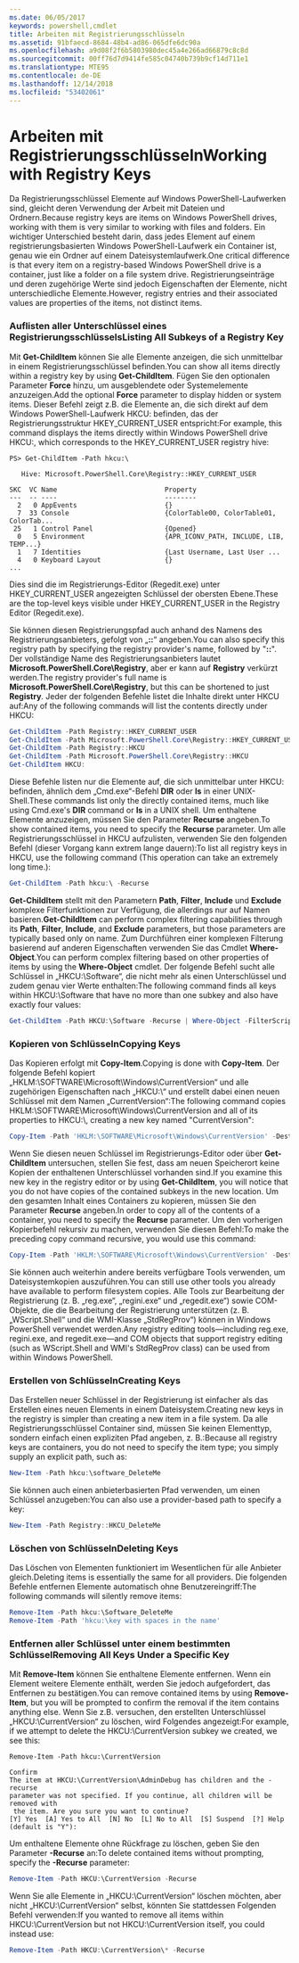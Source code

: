 ```yaml
---
ms.date: 06/05/2017
keywords: powershell,cmdlet
title: Arbeiten mit Registrierungsschlüsseln
ms.assetid: 91bfaecd-8684-48b4-ad86-065dfe6dc90a
ms.openlocfilehash: a9d08f2f6b5803980dec45a4e266ad66879c8c8d
ms.sourcegitcommit: 00ff76d7d9414fe585c04740b739b9cf14d711e1
ms.translationtype: MTE95
ms.contentlocale: de-DE
ms.lasthandoff: 12/14/2018
ms.locfileid: "53402061"
---
```

# <a name="working-with-registry-keys"></a><span data-ttu-id="6d7b5-103">Arbeiten mit Registrierungsschlüsseln</span><span class="sxs-lookup"><span data-stu-id="6d7b5-103">Working with Registry Keys</span></span>

<span data-ttu-id="6d7b5-104">Da Registrierungsschlüssel Elemente auf Windows PowerShell-Laufwerken sind, gleicht deren Verwendung der Arbeit mit Dateien und Ordnern.</span><span class="sxs-lookup"><span data-stu-id="6d7b5-104">Because registry keys are items on Windows PowerShell drives, working with them is very similar to working with files and folders.</span></span> <span data-ttu-id="6d7b5-105">Ein wichtiger Unterschied besteht darin, dass jedes Element auf einem registrierungsbasierten Windows PowerShell-Laufwerk ein Container ist, genau wie ein Ordner auf einem Dateisystemlaufwerk.</span><span class="sxs-lookup"><span data-stu-id="6d7b5-105">One critical difference is that every item on a registry-based Windows PowerShell drive is a container, just like a folder on a file system drive.</span></span> <span data-ttu-id="6d7b5-106">Registrierungseinträge und deren zugehörige Werte sind jedoch Eigenschaften der Elemente, nicht unterschiedliche Elemente.</span><span class="sxs-lookup"><span data-stu-id="6d7b5-106">However, registry entries and their associated values are properties of the items, not distinct items.</span></span>

### <a name="listing-all-subkeys-of-a-registry-key"></a><span data-ttu-id="6d7b5-107">Auflisten aller Unterschlüssel eines Registrierungsschlüssels</span><span class="sxs-lookup"><span data-stu-id="6d7b5-107">Listing All Subkeys of a Registry Key</span></span>

<span data-ttu-id="6d7b5-108">Mit **Get-ChildItem** können Sie alle Elemente anzeigen, die sich unmittelbar in einem Registrierungsschlüssel befinden.</span><span class="sxs-lookup"><span data-stu-id="6d7b5-108">You can show all items directly within a registry key by using **Get-ChildItem**.</span></span> <span data-ttu-id="6d7b5-109">Fügen Sie den optionalen Parameter **Force** hinzu, um ausgeblendete oder Systemelemente anzuzeigen.</span><span class="sxs-lookup"><span data-stu-id="6d7b5-109">Add the optional **Force** parameter to display hidden or system items.</span></span> <span data-ttu-id="6d7b5-110">Dieser Befehl zeigt z.B. die Elemente an, die sich direkt auf dem Windows PowerShell-Laufwerk HKCU: befinden, das der Registrierungsstruktur HKEY_CURRENT_USER entspricht:</span><span class="sxs-lookup"><span data-stu-id="6d7b5-110">For example, this command displays the items directly within Windows PowerShell drive HKCU:, which corresponds to the HKEY_CURRENT_USER registry hive:</span></span>

```
PS> Get-ChildItem -Path hkcu:\

   Hive: Microsoft.PowerShell.Core\Registry::HKEY_CURRENT_USER

SKC  VC Name                           Property
---  -- ----                           --------
  2   0 AppEvents                      {}
  7  33 Console                        {ColorTable00, ColorTable01, ColorTab...
 25   1 Control Panel                  {Opened}
  0   5 Environment                    {APR_ICONV_PATH, INCLUDE, LIB, TEMP...}
  1   7 Identities                     {Last Username, Last User ...
  4   0 Keyboard Layout                {}
...
```

<span data-ttu-id="6d7b5-111">Dies sind die im Registrierungs-Editor (Regedit.exe) unter HKEY_CURRENT_USER angezeigten Schlüssel der obersten Ebene.</span><span class="sxs-lookup"><span data-stu-id="6d7b5-111">These are the top-level keys visible under HKEY_CURRENT_USER in the Registry Editor (Regedit.exe).</span></span>

<span data-ttu-id="6d7b5-112">Sie können diesen Registrierungspfad auch anhand des Namens des Registrierungsanbieters, gefolgt von „**::**“ angeben.</span><span class="sxs-lookup"><span data-stu-id="6d7b5-112">You can also specify this registry path by specifying the registry provider's name, followed by "**::**".</span></span> <span data-ttu-id="6d7b5-113">Der vollständige Name des Registrierungsanbieters lautet **Microsoft.PowerShell.Core\\Registry**, aber er kann auf **Registry** verkürzt werden.</span><span class="sxs-lookup"><span data-stu-id="6d7b5-113">The registry provider's full name is **Microsoft.PowerShell.Core\\Registry**, but this can be shortened to just **Registry**.</span></span> <span data-ttu-id="6d7b5-114">Jeder der folgenden Befehle listet die Inhalte direkt unter HKCU auf:</span><span class="sxs-lookup"><span data-stu-id="6d7b5-114">Any of the following commands will list the contents directly under HKCU:</span></span>

```powershell
Get-ChildItem -Path Registry::HKEY_CURRENT_USER
Get-ChildItem -Path Microsoft.PowerShell.Core\Registry::HKEY_CURRENT_USER
Get-ChildItem -Path Registry::HKCU
Get-ChildItem -Path Microsoft.PowerShell.Core\Registry::HKCU
Get-ChildItem HKCU:
```

<span data-ttu-id="6d7b5-115">Diese Befehle listen nur die Elemente auf, die sich unmittelbar unter HKCU: befinden, ähnlich dem „Cmd.exe“-Befehl **DIR** oder **ls** in einer UNIX-Shell.</span><span class="sxs-lookup"><span data-stu-id="6d7b5-115">These commands list only the directly contained items, much like using Cmd.exe's **DIR** command or **ls** in a UNIX shell.</span></span> <span data-ttu-id="6d7b5-116">Um enthaltene Elemente anzuzeigen, müssen Sie den Parameter **Recurse** angeben.</span><span class="sxs-lookup"><span data-stu-id="6d7b5-116">To show contained items, you need to specify the **Recurse** parameter.</span></span> <span data-ttu-id="6d7b5-117">Um alle Registrierungsschlüssel in HKCU aufzulisten, verwenden Sie den folgenden Befehl (dieser Vorgang kann extrem lange dauern):</span><span class="sxs-lookup"><span data-stu-id="6d7b5-117">To list all registry keys in HKCU, use the following command (This operation can take an extremely long time.):</span></span>

```powershell
Get-ChildItem -Path hkcu:\ -Recurse
```

<span data-ttu-id="6d7b5-118">**Get-ChildItem** stellt mit den Parametern **Path**, **Filter**, **Include** und **Exclude** komplexe Filterfunktionen zur Verfügung, die allerdings nur auf Namen basieren.</span><span class="sxs-lookup"><span data-stu-id="6d7b5-118">**Get-ChildItem** can perform complex filtering capabilities through its **Path**, **Filter**, **Include**, and **Exclude** parameters, but those parameters are typically based only on name.</span></span> <span data-ttu-id="6d7b5-119">Zum Durchführen einer komplexen Filterung basierend auf anderen Eigenschaften verwenden Sie das Cmdlet **Where-Object**.</span><span class="sxs-lookup"><span data-stu-id="6d7b5-119">You can perform complex filtering based on other properties of items by using the **Where-Object** cmdlet.</span></span> <span data-ttu-id="6d7b5-120">Der folgende Befehl sucht alle Schlüssel in „HKCU:\\Software“, die nicht mehr als einen Unterschlüssel und zudem genau vier Werte enthalten:</span><span class="sxs-lookup"><span data-stu-id="6d7b5-120">The following command finds all keys within HKCU:\\Software that have no more than one subkey and also have exactly four values:</span></span>

```powershell
Get-ChildItem -Path HKCU:\Software -Recurse | Where-Object -FilterScript {($_.SubKeyCount -le 1) -and ($_.ValueCount -eq 4) }
```

### <a name="copying-keys"></a><span data-ttu-id="6d7b5-121">Kopieren von Schlüsseln</span><span class="sxs-lookup"><span data-stu-id="6d7b5-121">Copying Keys</span></span>

<span data-ttu-id="6d7b5-122">Das Kopieren erfolgt mit **Copy-Item**.</span><span class="sxs-lookup"><span data-stu-id="6d7b5-122">Copying is done with **Copy-Item**.</span></span> <span data-ttu-id="6d7b5-123">Der folgende Befehl kopiert „HKLM:\\SOFTWARE\\Microsoft\\Windows\\CurrentVersion“ und alle zugehörigen Eigenschaften nach „HKCU:\\“ und erstellt dabei einen neuen Schlüssel mit dem Namen „CurrentVersion“:</span><span class="sxs-lookup"><span data-stu-id="6d7b5-123">The following command copies HKLM:\\SOFTWARE\\Microsoft\\Windows\\CurrentVersion and all of its properties to HKCU:\\, creating a new key named "CurrentVersion":</span></span>

```powershell
Copy-Item -Path 'HKLM:\SOFTWARE\Microsoft\Windows\CurrentVersion' -Destination hkcu:
```

<span data-ttu-id="6d7b5-124">Wenn Sie diesen neuen Schlüssel im Registrierungs-Editor oder über **Get-ChildItem** untersuchen, stellen Sie fest, dass am neuen Speicherort keine Kopien der enthaltenen Unterschlüssel vorhanden sind.</span><span class="sxs-lookup"><span data-stu-id="6d7b5-124">If you examine this new key in the registry editor or by using **Get-ChildItem**, you will notice that you do not have copies of the contained subkeys in the new location.</span></span> <span data-ttu-id="6d7b5-125">Um den gesamten Inhalt eines Containers zu kopieren, müssen Sie den Parameter **Recurse** angeben.</span><span class="sxs-lookup"><span data-stu-id="6d7b5-125">In order to copy all of the contents of a container, you need to specify the **Recurse** parameter.</span></span> <span data-ttu-id="6d7b5-126">Um den vorherigen Kopierbefehl rekursiv zu machen, verwenden Sie diesen Befehl:</span><span class="sxs-lookup"><span data-stu-id="6d7b5-126">To make the preceding copy command recursive, you would use this command:</span></span>

```powershell
Copy-Item -Path 'HKLM:\SOFTWARE\Microsoft\Windows\CurrentVersion' -Destination hkcu: -Recurse
```

<span data-ttu-id="6d7b5-127">Sie können auch weiterhin andere bereits verfügbare Tools verwenden, um Dateisystemkopien auszuführen.</span><span class="sxs-lookup"><span data-stu-id="6d7b5-127">You can still use other tools you already have available to perform filesystem copies.</span></span> <span data-ttu-id="6d7b5-128">Alle Tools zur Bearbeitung der Registrierung (z. B. „reg.exe“, „regini.exe“ und „regedit.exe“) sowie COM-Objekte, die die Bearbeitung der Registrierung unterstützen (z. B. „WScript.Shell“ und die WMI-Klasse „StdRegProv“) können in Windows PowerShell verwendet werden.</span><span class="sxs-lookup"><span data-stu-id="6d7b5-128">Any registry editing tools—including reg.exe, regini.exe, and regedit.exe—and COM objects that support registry editing (such as WScript.Shell and WMI's StdRegProv class) can be used from within Windows PowerShell.</span></span>

### <a name="creating-keys"></a><span data-ttu-id="6d7b5-129">Erstellen von Schlüsseln</span><span class="sxs-lookup"><span data-stu-id="6d7b5-129">Creating Keys</span></span>

<span data-ttu-id="6d7b5-130">Das Erstellen neuer Schlüssel in der Registrierung ist einfacher als das Erstellen eines neuen Elements in einem Dateisystem.</span><span class="sxs-lookup"><span data-stu-id="6d7b5-130">Creating new keys in the registry is simpler than creating a new item in a file system.</span></span> <span data-ttu-id="6d7b5-131">Da alle Registrierungsschlüssel Container sind, müssen Sie keinen Elementtyp, sondern einfach einen expliziten Pfad angeben, z. B.:</span><span class="sxs-lookup"><span data-stu-id="6d7b5-131">Because all registry keys are containers, you do not need to specify the item type; you simply supply an explicit path, such as:</span></span>

```powershell
New-Item -Path hkcu:\software_DeleteMe
```

<span data-ttu-id="6d7b5-132">Sie können auch einen anbieterbasierten Pfad verwenden, um einen Schlüssel anzugeben:</span><span class="sxs-lookup"><span data-stu-id="6d7b5-132">You can also use a provider-based path to specify a key:</span></span>

```powershell
New-Item -Path Registry::HKCU_DeleteMe
```

### <a name="deleting-keys"></a><span data-ttu-id="6d7b5-133">Löschen von Schlüsseln</span><span class="sxs-lookup"><span data-stu-id="6d7b5-133">Deleting Keys</span></span>

<span data-ttu-id="6d7b5-134">Das Löschen von Elementen funktioniert im Wesentlichen für alle Anbieter gleich.</span><span class="sxs-lookup"><span data-stu-id="6d7b5-134">Deleting items is essentially the same for all providers.</span></span> <span data-ttu-id="6d7b5-135">Die folgenden Befehle entfernen Elemente automatisch ohne Benutzereingriff:</span><span class="sxs-lookup"><span data-stu-id="6d7b5-135">The following commands will silently remove items:</span></span>

```powershell
Remove-Item -Path hkcu:\Software_DeleteMe
Remove-Item -Path 'hkcu:\key with spaces in the name'
```

### <a name="removing-all-keys-under-a-specific-key"></a><span data-ttu-id="6d7b5-136">Entfernen aller Schlüssel unter einem bestimmten Schlüssel</span><span class="sxs-lookup"><span data-stu-id="6d7b5-136">Removing All Keys Under a Specific Key</span></span>

<span data-ttu-id="6d7b5-137">Mit **Remove-Item** können Sie enthaltene Elemente entfernen. Wenn ein Element weitere Elemente enthält, werden Sie jedoch aufgefordert, das Entfernen zu bestätigen.</span><span class="sxs-lookup"><span data-stu-id="6d7b5-137">You can remove contained items by using **Remove-Item**, but you will be prompted to confirm the removal if the item contains anything else.</span></span> <span data-ttu-id="6d7b5-138">Wenn Sie z.B. versuchen, den erstellten Unterschlüssel „HKCU:\\CurrentVersion“ zu löschen, wird Folgendes angezeigt:</span><span class="sxs-lookup"><span data-stu-id="6d7b5-138">For example, if we attempt to delete the HKCU:\\CurrentVersion subkey we created, we see this:</span></span>

```
Remove-Item -Path hkcu:\CurrentVersion

Confirm
The item at HKCU:\CurrentVersion\AdminDebug has children and the -recurse
parameter was not specified. If you continue, all children will be removed with
 the item. Are you sure you want to continue?
[Y] Yes  [A] Yes to All  [N] No  [L] No to All  [S] Suspend  [?] Help
(default is "Y"):
```

<span data-ttu-id="6d7b5-139">Um enthaltene Elemente ohne Rückfrage zu löschen, geben Sie den Parameter **-Recurse** an:</span><span class="sxs-lookup"><span data-stu-id="6d7b5-139">To delete contained items without prompting, specify the **-Recurse** parameter:</span></span>

```powershell
Remove-Item -Path HKCU:\CurrentVersion -Recurse
```

<span data-ttu-id="6d7b5-140">Wenn Sie alle Elemente in „HKCU:\\CurrentVersion“ löschen möchten, aber nicht „HKCU:\\CurrentVersion“ selbst, könnten Sie stattdessen Folgenden Befehl verwenden:</span><span class="sxs-lookup"><span data-stu-id="6d7b5-140">If you wanted to remove all items within HKCU:\\CurrentVersion but not HKCU:\\CurrentVersion itself, you could instead use:</span></span>

```powershell
Remove-Item -Path HKCU:\CurrentVersion\* -Recurse
```